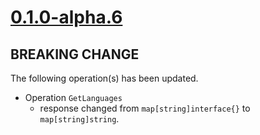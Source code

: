 # [0.1.0-alpha.6]

## BREAKING CHANGE

The following operation(s) has been updated.

- Operation `GetLanguages`
    - response changed from `map[string]interface{}` to `map[string]string`.

[0.1.0-alpha.6]: https://github.com/AccelByte/accelbyte-go-modular-sdk/compare/basic-sdk/0.1.0-alpha.5..0.1.0-alpha.6